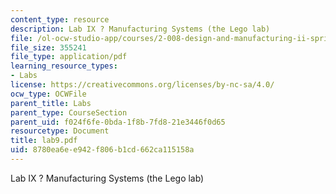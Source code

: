```yaml
---
content_type: resource
description: Lab IX ? Manufacturing Systems (the Lego lab)
file: /ol-ocw-studio-app/courses/2-008-design-and-manufacturing-ii-spring-2003/8780ea6ee942f806b1cd662ca115158a_lab9.pdf
file_size: 355241
file_type: application/pdf
learning_resource_types:
- Labs
license: https://creativecommons.org/licenses/by-nc-sa/4.0/
ocw_type: OCWFile
parent_title: Labs
parent_type: CourseSection
parent_uid: f024f6fe-0bda-1f8b-7fd8-21e3446f0d65
resourcetype: Document
title: lab9.pdf
uid: 8780ea6e-e942-f806-b1cd-662ca115158a
---
```

Lab IX ? Manufacturing Systems (the Lego lab)